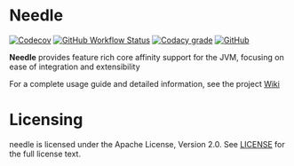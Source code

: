 # Needle

[![Codecov](https://img.shields.io/codecov/c/github/sheinbergon/needle?logo=codecov&style=for-the-badge)](https://codecov.io/gh/sheinbergon/needle)
[![GitHub Workflow Status](https://img.shields.io/github/workflow/status/sheinbergon/needle/multi-platform-ci?logo=github&style=for-the-badge)](https://github.com/sheinbergon/needle/actions?query=workflow%3Amulti-platform-ci)
[![Codacy grade](https://img.shields.io/codacy/grade/9714c34bb5464296afdc7fe4de8f745a?logo=codacy&style=for-the-badge)](https://app.codacy.com/manual/sheinbergon/needle)
[![GitHub](https://img.shields.io/github/license/sheinbergon/needle?color=pink&logo=apache&style=for-the-badge)](https://github.com/sheinbergon/needle/blob/master/LICENSE)

**Needle** provides feature rich core affinity support for the JVM, 
focusing on ease of integration and extensibility  

For a complete usage guide and detailed information, see the project [Wiki](https://github.com/sheinbergon/needle/wiki/Introduction)

# Licensing
needle is licensed under the Apache License, Version 2.0. See [LICENSE](https://github.com/sheinbergon/needle/blob/master/LICENSE) for the full license text.